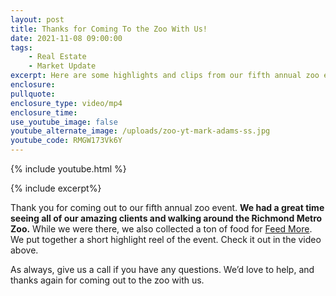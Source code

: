 ```yaml
---
layout: post
title: Thanks for Coming To the Zoo With Us!
date: 2021-11-08 09:00:00
tags:
    - Real Estate
    - Market Update
excerpt: Here are some highlights and clips from our fifth annual zoo event.
enclosure:
pullquote:
enclosure_type: video/mp4
enclosure_time:
use_youtube_image: false
youtube_alternate_image: /uploads/zoo-yt-mark-adams-ss.jpg
youtube_code: RMGW173Vk6Y
---
```

{% include youtube.html %}

{% include excerpt%}

Thank you for coming out to our fifth annual zoo event. **We had a great time seeing all of our amazing clients and walking around the Richmond Metro Zoo.** While we were there, we also collected a ton of food for [Feed More](https://feedmore.org/). We put together a short highlight reel of the event. Check it out in the video above.

As always, give us a call if you have any questions. We’d love to help, and thanks again for coming out to the zoo with us.
